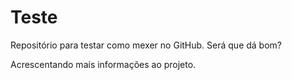 # Teste
Repositório para testar como mexer no GitHub.
Será que dá bom?

Acrescentando mais informações ao projeto.